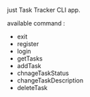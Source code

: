 just Task Tracker CLI app.

available command : 
- exit 
- register
- login
- getTasks
- addTask
- chnageTaskStatus
- changeTaskDescription
- deleteTask

